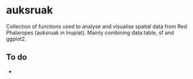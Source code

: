 # auksruak
Collection of functions used to analyse and visualise spatial data from Red Phalaropes (auksruak in Inupiat). Mainly combining data.table, sf and ggplot2.

To do
-----

-   
